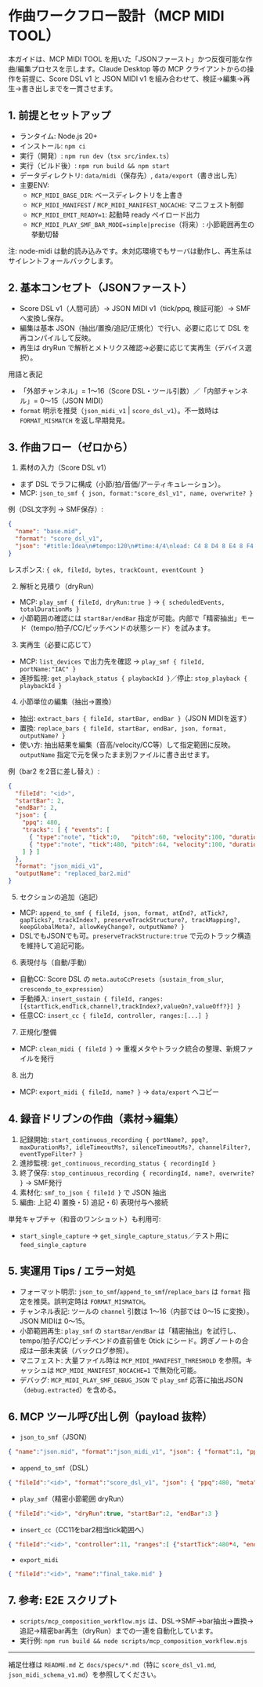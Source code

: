 # 作曲ワークフロー設計（MCP MIDI TOOL）

本ガイドは、MCP MIDI TOOL を用いた「JSONファースト」かつ反復可能な作曲/編集プロセスを示します。Claude Desktop 等の MCP クライアントからの操作を前提に、Score DSL v1 と JSON MIDI v1 を組み合わせて、検証→編集→再生→書き出しまでを一貫させます。

## 1. 前提とセットアップ

- ランタイム: Node.js 20+
- インストール: `npm ci`
- 実行（開発）: `npm run dev`（`tsx src/index.ts`）
- 実行（ビルド後）: `npm run build && npm start`
- データディレクトリ: `data/midi`（保存先）, `data/export`（書き出し先）
- 主要ENV:
  - `MCP_MIDI_BASE_DIR`: ベースディレクトリを上書き
  - `MCP_MIDI_MANIFEST` / `MCP_MIDI_MANIFEST_NOCACHE`: マニフェスト制御
  - `MCP_MIDI_EMIT_READY=1`: 起動時 ready ペイロード出力
  - `MCP_MIDI_PLAY_SMF_BAR_MODE=simple|precise`（将来）: 小節範囲再生の挙動切替

注: node-midi は動的読み込みです。未対応環境でもサーバは動作し、再生系はサイレントフォールバックします。

## 2. 基本コンセプト（JSONファースト）

- Score DSL v1（人間可読）→ JSON MIDI v1（tick/ppq, 検証可能）→ SMF へ変換し保存。
- 編集は基本 JSON（抽出/置換/追記/正規化）で行い、必要に応じて DSL を再コンパイルして反映。
- 再生は dryRun で解析とメトリクス確認→必要に応じて実再生（デバイス選択）。

用語と表記
- 「外部チャンネル」= 1〜16（Score DSL・ツール引数）／「内部チャンネル」= 0〜15（JSON MIDI）
- `format` 明示を推奨（`json_midi_v1` | `score_dsl_v1`）。不一致時は `FORMAT_MISMATCH` を返し早期発見。

## 3. 作曲フロー（ゼロから）

1) 素材の入力（Score DSL v1）
- まず DSL でラフに構成（小節/拍/音価/アーティキュレーション）。
- MCP: `json_to_smf { json, format:"score_dsl_v1", name, overwrite? }`

例（DSL文字列 → SMF保存）:
```json
{
  "name": "base.mid",
  "format": "score_dsl_v1",
  "json": "#title:Idea\n#tempo:120\n#time:4/4\nlead: C4 8 D4 8 E4 8 F4 8 | G4 4 R 4\n"
}
```
レスポンス: `{ ok, fileId, bytes, trackCount, eventCount }`

2) 解析と見積り（dryRun）
- MCP: `play_smf { fileId, dryRun:true }` → `{ scheduledEvents, totalDurationMs }`
- 小節範囲の確認には `startBar/endBar` 指定が可能。内部で「精密抽出」モード（tempo/拍子/CC/ピッチベンドの状態シード）を試みます。

3) 実再生（必要に応じて）
- MCP: `list_devices` で出力先を確認 → `play_smf { fileId, portName:"IAC" }`
- 進捗監視: `get_playback_status { playbackId }`／停止: `stop_playback { playbackId }`

4) 小節単位の編集（抽出→置換）
- 抽出: `extract_bars { fileId, startBar, endBar }`（JSON MIDIを返す）
- 置換: `replace_bars { fileId, startBar, endBar, json, format, outputName? }`
- 使い方: 抽出結果を編集（音高/velocity/CC等）して指定範囲に反映。`outputName` 指定で元を保ったまま別ファイルに書き出せます。

例（bar2 を2音に差し替え）:
```json
{
  "fileId": "<id>",
  "startBar": 2,
  "endBar": 2,
  "json": {
    "ppq": 480,
    "tracks": [ { "events": [
      { "type":"note", "tick":0,   "pitch":60, "velocity":100, "duration":480 },
      { "type":"note", "tick":480, "pitch":64, "velocity":100, "duration":480 }
    ] } ]
  },
  "format": "json_midi_v1",
  "outputName": "replaced_bar2.mid"
}
```

5) セクションの追加（追記）
- MCP: `append_to_smf { fileId, json, format, atEnd?, atTick?, gapTicks?, trackIndex?, preserveTrackStructure?, trackMapping?, keepGlobalMeta?, allowKeyChange?, outputName? }`
- DSLでもJSONでも可。`preserveTrackStructure:true` で元のトラック構造を維持して追記可能。

6) 表現付与（自動/手動）
- 自動CC: Score DSL の `meta.autoCcPresets`（`sustain_from_slur`, `crescendo_to_expression`）
- 手動挿入: `insert_sustain { fileId, ranges:[{startTick,endTick,channel?,trackIndex?,valueOn?,valueOff?}] }`
- 任意CC: `insert_cc { fileId, controller, ranges:[...] }`

7) 正規化/整備
- MCP: `clean_midi { fileId }` → 重複メタやトラック統合の整理、新規ファイルを発行

8) 出力
- MCP: `export_midi { fileId, name? }` → `data/export` へコピー

## 4. 録音ドリブンの作曲（素材→編集）

1) 記録開始: `start_continuous_recording { portName?, ppq?, maxDurationMs?, idleTimeoutMs?, silenceTimeoutMs?, channelFilter?, eventTypeFilter? }`
2) 進捗監視: `get_continuous_recording_status { recordingId }`
3) 終了保存: `stop_continuous_recording { recordingId, name?, overwrite? }` → SMF発行
4) 素材化: `smf_to_json { fileId }` で JSON 抽出
5) 編曲: 上記 4) 置換・5) 追記・6) 表現付与へ接続

単発キャプチャ（和音のワンショット）も利用可:
- `start_single_capture` → `get_single_capture_status`／テスト用に `feed_single_capture`

## 5. 実運用 Tips / エラー対処

- フォーマット明示: `json_to_smf`/`append_to_smf`/`replace_bars` は `format` 指定を推奨。誤判定時は `FORMAT_MISMATCH`。
- チャンネル表記: ツールの `channel` 引数は 1〜16（内部では 0〜15 に変換）。JSON MIDIは 0〜15。
- 小節範囲再生: `play_smf` の `startBar/endBar` は「精密抽出」を試行し、tempo/拍子/CC/ピッチベンドの直前値を 0tick にシード。跨ぎノートの合成は一部未実装（バックログ参照）。
- マニフェスト: 大量ファイル時は `MCP_MIDI_MANIFEST_THRESHOLD` を参照。キャッシュは `MCP_MIDI_MANIFEST_NOCACHE=1` で無効化可能。
- デバッグ: `MCP_MIDI_PLAY_SMF_DEBUG_JSON` で `play_smf` 応答に抽出JSON（`debug.extracted`）を含める。

## 6. MCP ツール呼び出し例（payload 抜粋）

- `json_to_smf`（JSON）
```json
{ "name":"json.mid", "format":"json_midi_v1", "json": { "format":1, "ppq":480, "tracks":[{ "events":[ {"type":"meta.tempo","tick":0,"usPerQuarter":500000}, {"type":"note","tick":0,"pitch":60,"velocity":100,"duration":480} ] }] } }
```

- `append_to_smf`（DSL）
```json
{ "fileId":"<id>", "format":"score_dsl_v1", "json": { "ppq":480, "meta":{ "timeSignature":{ "numerator":4, "denominator":4 }, "keySignature":{ "root":"C","mode":"major" }, "tempo":{ "bpm":120 } }, "tracks":[ { "channel":1, "events":[ {"type":"note","note":"C5","start":{"bar":1,"beat":1},"duration":{"value":"1/4"}} ] } ] }, "atEnd":true }
```

- `play_smf`（精密小節範囲 dryRun）
```json
{ "fileId":"<id>", "dryRun":true, "startBar":2, "endBar":3 }
```

- `insert_cc`（CC11をbar2相当tick範囲へ）
```json
{ "fileId":"<id>", "controller":11, "ranges":[ {"startTick":480*4, "endTick":480*8, "channel":1} ] }
```

- `export_midi`
```json
{ "fileId":"<id>", "name":"final_take.mid" }
```

## 7. 参考: E2E スクリプト

- `scripts/mcp_composition_workflow.mjs` は、DSL→SMF→bar抽出→置換→追記→精密bar再生（dryRun）までの一連を自動化しています。
- 実行例: `npm run build && node scripts/mcp_composition_workflow.mjs`

---
補足仕様は `README.md` と `docs/specs/*.md`（特に `score_dsl_v1.md`, `json_midi_schema_v1.md`）を参照してください。

